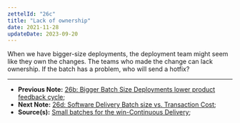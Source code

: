 ```yaml
---
zettelId: "26c"
title: "Lack of ownership"
date: 2021-11-28
updateDate: 2023-09-20
---
```


When we have bigger-size deployments, the deployment team might seem like they own the changes. The teams who made the change can lack ownership. If the batch has a problem, who will send a hotfix?

---

- **Previous Note:** [26b: Bigger Batch Size Deployments lower product feedback cycle](/notes/26b/);
- **Next Note:** [26d: Software Delivery Batch size vs. Transaction Cost](/notes/26d/);
- **Source(s):** [Small batches for the win-Continuous Delivery](https://www.eferro.net/2021/01/small-batches-for-win-continuous.html);
